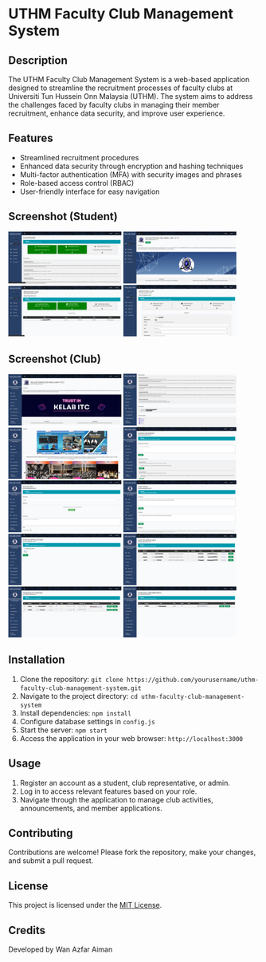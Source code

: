 # UTHM Faculty Club Management System

## Description

The UTHM Faculty Club Management System is a web-based application designed to streamline the recruitment processes of faculty clubs at Universiti Tun Hussein Onn Malaysia (UTHM). The system aims to address the challenges faced by faculty clubs in managing their member recruitment, enhance data security, and improve user experience.

## Features

- Streamlined recruitment procedures
- Enhanced data security through encryption and hashing techniques
- Multi-factor authentication (MFA) with security images and phrases
- Role-based access control (RBAC)
- User-friendly interface for easy navigation

## Screenshot (Student)

<div>
    <img src="faclub/screenshot11.png" alt="Screenshot 11" style="width: 45%;">
    <img src="faclub/screenshot12.png" alt="Screenshot 12" style="width: 45%;">
</div>
<div>
    <img src="faclub/screenshot13.png" alt="Screenshot 13" style="width: 45%;">
    <img src="faclub/screenshot14.png" alt="Screenshot 14" style="width: 45%;">
</div>

## Screenshot (Club)

<div>
    <img src="faclub/screenshot1.png" alt="Screenshot 1" style="width: 45%;">
    <img src="faclub/screenshot2.png" alt="Screenshot 2" style="width: 45%;">
</div>
<div>
    <img src="faclub/screenshot3.png" alt="Screenshot 3" style="width: 45%;">
    <img src="faclub/screenshot4.png" alt="Screenshot 4" style="width: 45%;">
</div>
<div>
    <img src="faclub/screenshot5.png" alt="Screenshot 5" style="width: 45%;">
    <img src="faclub/screenshot6.png" alt="Screenshot 6" style="width: 45%;">
</div>
<div>
    <img src="faclub/screenshot7.png" alt="Screenshot 7" style="width: 45%;">
    <img src="faclub/screenshot8.png" alt="Screenshot 8" style="width: 45%;">
</div>
<div>
    <img src="faclub/screenshot9.png" alt="Screenshot 9" style="width: 45%;">
    <img src="faclub/screenshot10.png" alt="Screenshot 10" style="width: 45%;">
</div>

## Installation

1. Clone the repository: `git clone https://github.com/yourusername/uthm-faculty-club-management-system.git`
2. Navigate to the project directory: `cd uthm-faculty-club-management-system`
3. Install dependencies: `npm install`
4. Configure database settings in `config.js`
5. Start the server: `npm start`
6. Access the application in your web browser: `http://localhost:3000`

## Usage

1. Register an account as a student, club representative, or admin.
2. Log in to access relevant features based on your role.
3. Navigate through the application to manage club activities, announcements, and member applications.

## Contributing

Contributions are welcome! Please fork the repository, make your changes, and submit a pull request.

## License

This project is licensed under the [MIT License](LICENSE).

## Credits

Developed by Wan Azfar Aiman


